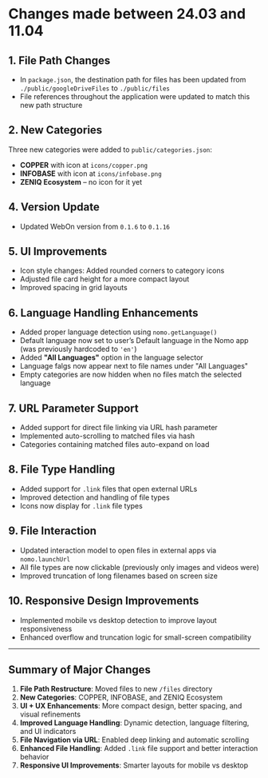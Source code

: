 # Changes made between 24.03 and 11.04

## 1. File Path Changes
- In `package.json`, the destination path for files has been updated from `./public/googleDriveFiles` to `./public/files`
- File references throughout the application were updated to match this new path structure

## 2. New Categories
Three new categories were added to `public/categories.json`:
- **COPPER** with icon at `icons/copper.png`
- **INFOBASE** with icon at `icons/infobase.png`
- **ZENIQ Ecosystem** – no icon for it yet

## 4. Version Update
- Updated WebOn version from `0.1.6` to `0.1.16`

## 5. UI Improvements
- Icon style changes: Added rounded corners to category icons 
- Adjusted file card height for a more compact layout
- Improved spacing in grid layouts 


## 6. Language Handling Enhancements
- Added proper language detection using `nomo.getLanguage()`
- Default language now set to user’s Default language in the Nomo app (was previously hardcoded to `'en'`)
- Added **"All Languages"** option in the language selector
- Language falgs now appear next to file names under "All Languages"
- Empty categories are now hidden when no files match the selected language

## 7. URL Parameter Support
- Added support for direct file linking via URL hash parameter
- Implemented auto-scrolling to matched files via hash
- Categories containing matched files auto-expand on load

## 8. File Type Handling
- Added support for `.link` files that open external URLs
- Improved detection and handling of file types
- Icons now display for `.link` file types

## 9. File Interaction
- Updated interaction model to open files in external apps via `nomo.launchUrl`
- All file types are now clickable (previously only images and videos were)
- Improved truncation of long filenames based on screen size

## 10. Responsive Design Improvements
- Implemented mobile vs desktop detection to improve layout responsiveness
- Enhanced overflow and truncation logic for small-screen compatibility

---

## Summary of Major Changes
1. **File Path Restructure**: Moved files to new `/files` directory  
2. **New Categories**:  COPPER, INFOBASE, and ZENIQ Ecosystem  
3. **UI + UX Enhancements**: More compact design, better spacing, and visual refinements  
4. **Improved Language Handling**: Dynamic detection, language filtering, and UI indicators  
5. **File Navigation via URL**: Enabled deep linking and automatic scrolling  
6. **Enhanced File Handling**: Added `.link` file support and better interaction behavior  
7. **Responsive UI Improvements**: Smarter layouts for mobile vs desktop
